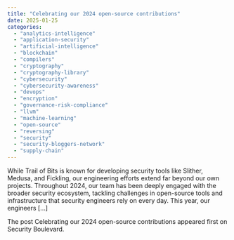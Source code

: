 ```yaml
---
title: "Celebrating our 2024 open-source contributions"
date: 2025-01-25
categories: 
  - "analytics-intelligence"
  - "application-security"
  - "artificial-intelligence"
  - "blockchain"
  - "compilers"
  - "cryptography"
  - "cryptography-library"
  - "cybersecurity"
  - "cybersecurity-awareness"
  - "devops"
  - "encryption"
  - "governance-risk-compliance"
  - "llvm"
  - "machine-learning"
  - "open-source"
  - "reversing"
  - "security"
  - "security-bloggers-network"
  - "supply-chain"
---
```


While Trail of Bits is known for developing security tools like Slither, Medusa, and Fickling, our engineering efforts extend far beyond our own projects. Throughout 2024, our team has been deeply engaged with the broader security ecosystem, tackling challenges in open-source tools and infrastructure that security engineers rely on every day. This year, our engineers \[…\]

The post Celebrating our 2024 open-source contributions appeared first on Security Boulevard.
